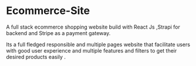 # Ecommerce-Site
A full stack ecommerce shopping website build with React Js ,Strapi for backend and Stripe as a payment gateway.

Its a full fledged responsible and multiple pages website that facilitate users with good user experience and multiple features and filters
to get their desired products easily .

